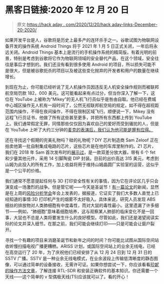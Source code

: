 # 黑客日链接:2020 年 12 月 20 日

> 原文:[https://hack aday . com/2020/12/20/hack aday-links-December-20-2020/](https://hackaday.com/2020/12/20/hackaday-links-december-20-2020/)

如果开发平台是人，谷歌将是历史上最多产的连环杀手之一。谷歌试图为物联网设备开发的操作系统 Android Things 将于 2021 年 1 月 5 日正式关闭，一年后将永远关闭。Android Things 基本上是流行的手机操作系统的精简版，有着光明的前景，特别是考虑到谷歌将它作为物联网领域的安全替代产品，在这个领域，安全往往是事后才想到的。我们还没有看到很多使用 Android 的项目，所以损失可能不是很大，但是被谷歌扼杀的项目以及被这些变化抛弃的开发者和用户的数量在继续增长。

到现在为止，你可能已经听说了无人机操作员因违反无人机安全操作规则而被联邦航空局罚款 182，000 美元。这可能看起来有点过分，但当你深入了解一下，这位在 YouTube 上被称为“Mikey”的无人机飞行员似乎是咎由自取。他已经在费城中心城区操作无人机有一段时间了，公然无视联邦航空局的规定，如不得在超视距范围内操作，不得在夜间操作，不得在限制区域飞行。顺便说一下，Mikey 没有远程飞行员证书，他做了所有这些甚至更多，并把所有东西都上传到 YouTube 上。我们通常假定无罪，同情那些仅仅因为喜欢自己的爱好而受到骚扰的人，但是在 YouTube 上听了大约三分钟的[麦克的表演后，我们认为他可能是罪有应得。](https://www.youtube.com/watch?v=z-grNXrnrpI)

还在寻找这个假期的完美礼物吗？硅的礼物呢？DIY 芯片制造商 Sam Zeloof 正在拍卖他第一批自制集成电路的芯片，这些芯片是在他的车库里制作的。Z1 芯片，我们在 2018 年 Sam 首次发布时的[展示过](https://hackaday.com/2018/04/24/first-lithographically-produced-home-made-ic-announced/)，是一款双差分放大器，带有 6 个 fet 和少量其他元件，采用 14 引脚陶瓷 DIP 封装。目前的出价高达 315 美元，考虑到山姆为此投入的所有工作，加上收益将用于维持山姆晶圆厂实验室的运营，这似乎是一个公平的价格。

我们通常不愿意提起任何与 3D 打印安全性有关的事情，因为它在评论区几乎只会演变成一场激烈的战争。但是管它呢——今天是圣诞节！[有一篇论文](https://www.zmescience.com/science/3d-printing-lung-health-pollution-735373465/)的新闻，显然是在上周的[风险分析学会](https://www.sra.org/)年会上发表的，据报道，它证实了我们大多数人直觉上已经知道的事情:3D 打印机产生的烟雾不太好吸入。具体来说，研究人员发现 ABS 细丝的排放物对人类肺细胞有中度毒性，而对大鼠的毒性最小。这里遗漏了许多细节——例如，“肺细胞”意味着细胞培养，这与观察某人肺部的临床变化不是一回事，大鼠也不总是人类将要发生什么的良好模型。尽管如此，我们还是渴望阅读实际的论文并深入细节。在那之前，我们可能会继续打印——只是可能会让窗户裂开。

寻找一个有趣的项目来消磨圣诞节和新年之间的时间？你可能比试图从国际空间站收听慢扫描电视广播更糟糕。ARISS 计划，或国际空间站上的业余无线电，已经在高空运行了 20 年，为了庆祝他们已经安排了从 12 月 24 日到 12 月 31 日的 SSTV 广播。SSTV 是一种业余无线电模式，在业余波段上传输低清晰度的静态图像，可以通过简单的设备接收，无需许可证。如果你想尝试一下，你应该看看[珍妮的操作方法文章](https://hackaday.com/2017/02/13/how-to-receive-pictures-from-spaaace/)，了解连接 RTL-SDR 和安装正确软件的基本知识。你还需要一个天线——这个简单的 v 型偶极天线(T5)应该就可以了。看的开心！